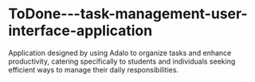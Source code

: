 # ToDone---task-management-user-interface-application
Application designed by using Adalo to organize tasks and enhance productivity, catering specifically to students and individuals seeking efficient ways to manage their daily responsibilities.
